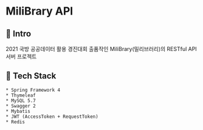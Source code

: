 # MiliBrary API

## 📄 Intro
2021 국방 공공데이터 활용 경진대회 출품작인 MiliBrary(밀리브러리)의 RESTful API 서버 프로젝트


## 🔧 Tech Stack
```
* Spring Framework 4
* Thymeleaf
* MySQL 5.7
* Swagger 2
* Mybatis
* JWT (AccessToken + RequestToken)
* Redis
```
